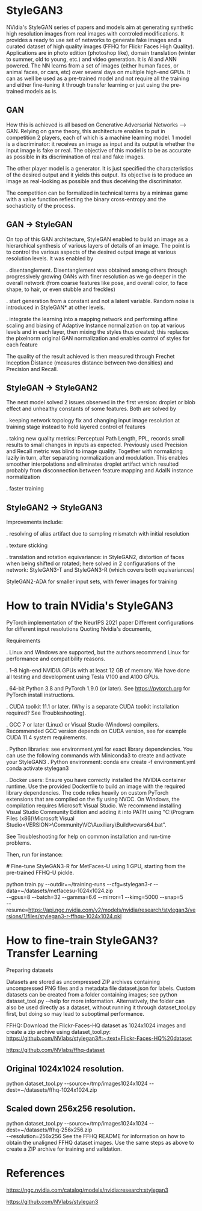 # StyleGAN3
NVidia's StyleGAN series of papers and models aim at generating synthetic high resolution images from real images with controled modifications.
It provides a ready to use set of networks to generate fake images and a curated dataset of high quality images (FFHQ for Flickr Faces High Quality).
Applications are in photo edition (photoshop like), domain translation (winter to summer, old to young, etc.) and video generation.
It is AI and ANN powered. The NN learns from a set of images (either human faces, or animal faces, or cars, etc) over several days on multiple high-end GPUs. 
It can as well be used as a pre-trained model and not require all the training and either fine-tuning it through transfer learning or just using the pre-trained models as is.


GAN
---
How this is achieved is all based on Generative Adversarial Networks --> GAN. Relying on game theory, this architecture enables to put in competition 2 players, each of which is a machine learning model. 1 model is a discriminator: it receives an image as input and its output is whether the input image is fake or real. The objective of this model is to be as accurate as possible in its discrimination of real and fake images.

The other player model is a generator. It is just specified the characteristics of the desired output and it yields this output. Its objective is to produce an image as real-looking as possible and thus deceiving the discriminator.

The competition can be formalized in technical terms by a minimax game with a value function reflecting the binary cross-entropy and the sochasticity of the process.


GAN -> StyleGAN
---------------
On top of this GAN architecture, StyleGAN enabled to build an image as a hierarchical synthesis of various layers of details of an image. The point is to control the various aspects of the desired output image at various resolution levels. It was enabled by 

. disentanglement. Disentanglement was obtained among others through progressively growing GANs with finer resolution as we go deeper in the overall network (from coarse features like pose, and overall color, to face shape, to hair, or even stubble and freckles) 

. start generation from a constant and not a latent variable. Random noise is introduced in StyleGAN* at other levels. 

. integrate the learning into a mapping network and performing affine scaling and biasing of Adaptive Instance normalization on top at various levels and in each layer, then mixing the styles thus created; this replaces the pixelnorm original GAN normalization and enables control of styles for each feature

The quality of the result achieved is then measured through Frechet Inception Distance (measures distance between two densities) and Precision and Recall. 


StyleGAN -> StyleGAN2
---------------------
The next model solved 2 issues observed in the first version: droplet or blob effect and unhealthy constants of some features. Both are solved by

. keeping network topology fix and changing input image resolution at training stage instead to hold layered control of features

. taking new quality metrics: Perceptual Path Length, PPL, records small results to small changes in inputs as expected. Previously used Precision and Recall metric was blind to image quality. Together with normalizing lazily in turn, after separating normalization and modulation. This enables smoother interpolations and eliminates droplet artifact which resulted probably from disconnection between feature mapping and AdaIN instance normalization

. faster training


StyleGAN2 -> StyleGAN3
----------------------
Improvements include:

. resolving of alias artifact due to sampling mismatch with initial resolution

. texture sticking

. translation and rotation equivariance: in StyleGAN2, distortion of faces when being shifted or rotated; here solved in 2 configurations of the network: StyleGAN3-T and StyleGAN3-R (which covers both equivariances)


StyleGAN2-ADA for smaller input sets, with fewer images for training


# How to train NVidia's StyleGAN3 
PyTorch implementation of the NeurIPS 2021 paper
Different configurations for different input resolutions
Quoting Nvidia's documents,

Requirements

. Linux and Windows are supported, but the authors recommend Linux for performance and compatibility reasons.

. 1–8 high-end NVIDIA GPUs with at least 12 GB of memory. We have done all testing and development using Tesla V100 and A100 GPUs.

. 64-bit Python 3.8 and PyTorch 1.9.0 (or later). See https://pytorch.org for PyTorch install instructions.

. CUDA toolkit 11.1 or later. (Why is a separate CUDA toolkit installation required? See Troubleshooting).

. GCC 7 or later (Linux) or Visual Studio (Windows) compilers. Recommended GCC version depends on CUDA version, see for example CUDA 11.4 system requirements.

. Python libraries: see environment.yml for exact library dependencies. You can use the following commands with Miniconda3 to create and activate your StyleGAN3 
. Python environment:
conda env create -f environment.yml
conda activate stylegan3

. Docker users:
Ensure you have correctly installed the NVIDIA container runtime.
Use the provided Dockerfile to build an image with the required library dependencies.
The code relies heavily on custom PyTorch extensions that are compiled on the fly using NVCC. On Windows, the compilation requires Microsoft Visual Studio. We recommend installing Visual Studio Community Edition and adding it into PATH using "C:\Program Files (x86)\Microsoft Visual Studio\<VERSION>\Community\VC\Auxiliary\Build\vcvars64.bat".

See Troubleshooting for help on common installation and run-time problems.


Then, run for instance:

\# Fine-tune StyleGAN3-R for MetFaces-U using 1 GPU, starting from the pre-trained FFHQ-U pickle.

python train.py --outdir=\~/training-runs --cfg=stylegan3-r --data=\~/datasets/metfacesu-1024x1024.zip \
    --gpus=8 --batch=32 --gamma=6.6 --mirror=1 --kimg=5000 --snap=5 \
    --resume=https://api.ngc.nvidia.com/v2/models/nvidia/research/stylegan3/versions/1/files/stylegan3-r-ffhqu-1024x1024.pkl


# How to fine-train StyleGAN3? Transfer Learning
Preparing datasets

Datasets are stored as uncompressed ZIP archives containing uncompressed PNG files and a metadata file dataset.json for labels. Custom datasets can be created from a folder containing images; see python dataset_tool.py --help for more information. Alternatively, the folder can also be used directly as a dataset, without running it through dataset_tool.py first, but doing so may lead to suboptimal performance.


FFHQ: Download the Flickr-Faces-HQ dataset as 1024x1024 images and create a zip archive using dataset_tool.py: https://github.com/NVlabs/stylegan3#:~:text=Flickr-Faces-HQ%20dataset

https://github.com/NVlabs/ffhq-dataset


## Original 1024x1024 resolution.
python dataset_tool.py --source=/tmp/images1024x1024 --dest=~/datasets/ffhq-1024x1024.zip

## Scaled down 256x256 resolution.
python dataset_tool.py --source=/tmp/images1024x1024 --dest=~/datasets/ffhq-256x256.zip \
    --resolution=256x256
See the FFHQ README for information on how to obtain the unaligned FFHQ dataset images. Use the same steps as above to create a ZIP archive for training and validation.

<!-- # How to run StyleGAN3 to generate synthetic images -->

# References
https://ngc.nvidia.com/catalog/models/nvidia:research:stylegan3

https://github.com/NVlabs/stylegan3
